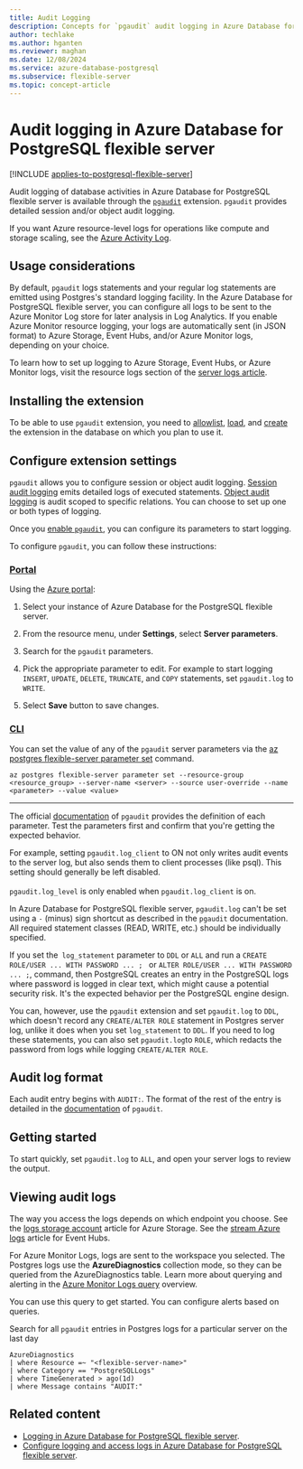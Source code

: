 ```yaml
---
title: Audit Logging
description: Concepts for `pgaudit` audit logging in Azure Database for PostgreSQL flexible server.
author: techlake
ms.author: hganten
ms.reviewer: maghan
ms.date: 12/08/2024
ms.service: azure-database-postgresql
ms.subservice: flexible-server
ms.topic: concept-article
---
```


# Audit logging in Azure Database for PostgreSQL flexible server

[!INCLUDE [applies-to-postgresql-flexible-server](~/reusable-content/ce-skilling/azure/includes/postgresql/includes/applies-to-postgresql-flexible-server.md)]

Audit logging of database activities in Azure Database for PostgreSQL flexible server is available through the [`pgaudit`](https://www.pgaudit.org/) extension. `pgaudit` provides detailed session and/or object audit logging.

If you want Azure resource-level logs for operations like compute and storage scaling, see the [Azure Activity Log](/azure/azure-monitor/essentials/platform-logs-overview).

## Usage considerations

By default, `pgaudit` logs statements and your regular log statements are emitted using Postgres's standard logging facility. In the Azure Database for PostgreSQL flexible server, you can configure all logs to be sent to the Azure Monitor Log store for later analysis in Log Analytics. If you enable Azure Monitor resource logging, your logs are automatically sent (in JSON format) to Azure Storage, Event Hubs, and/or Azure Monitor logs, depending on your choice.

To learn how to set up logging to Azure Storage, Event Hubs, or Azure Monitor logs, visit the resource logs section of the [server logs article](concepts-logging.md).

## Installing the extension

To be able to use `pgaudit` extension, you need to [allowlist](../extensions/how-to-allow-extensions.md#allow-extensions), [load](../extensions/how-to-load-libraries.md), and [create](../extensions/how-to-create-extensions.md) the extension in the database on which you plan to use it.

## Configure extension settings

`pgaudit` allows you to configure session or object audit logging. [Session audit logging](https://github.com/pgaudit/pgaudit/blob/master/README.md#session-audit-logging) emits detailed logs of executed statements. [Object audit logging](https://github.com/pgaudit/pgaudit/blob/master/README.md#object-audit-logging) is audit scoped to specific relations. You can choose to set up one or both types of logging.

Once you [enable `pgaudit`](#installing-the-extension), you can configure its parameters to start logging.

To configure `pgaudit`, you can follow these instructions:

### [Portal](#tab/portal)

Using the [Azure portal](https://portal.azure.com):

   1. Select your instance of Azure Database for the PostgreSQL flexible server.

   1. From the resource menu, under **Settings**, select **Server parameters**.

   1. Search for the `pgaudit` parameters.

   1. Pick the appropriate parameter to edit. For example to start logging `INSERT`, `UPDATE`, `DELETE`, `TRUNCATE`, and `COPY` statements, set `pgaudit.log` to `WRITE`.

   1. Select **Save** button to save changes.

### [CLI](#tab/cli)

You can set the value of any of the `pgaudit` server parameters via the [az postgres flexible-server parameter set](/cli/azure/postgres/flexible-server/parameter#az-postgres-flexible-server-parameter-set) command.

```azurecli-interactive
az postgres flexible-server parameter set --resource-group <resource_group> --server-name <server> --source user-override --name <parameter> --value <value>
```

---

The official [documentation](https://github.com/pgaudit/pgaudit/blob/master/README.md#settings) of `pgaudit` provides the definition of each parameter. Test the parameters first and confirm that you're getting the expected behavior.

For example, setting `pgaudit.log_client` to ON not only writes audit events to the server log, but also sends them to client processes (like psql). This setting should generally be left disabled. <br> <br>
`pgaudit.log_level` is only enabled when `pgaudit.log_client` is on.

In Azure Database for PostgreSQL flexible server, `pgaudit.log` can't be set using a `-` (minus) sign shortcut as described in the `pgaudit` documentation. All required statement classes (READ, WRITE, etc.) should be individually specified.

If you set the` log_statement` parameter to `DDL` or `ALL` and run a `CREATE ROLE/USER ... WITH PASSWORD ... ; ` or `ALTER ROLE/USER ... WITH PASSWORD ... ;`, command, then PostgreSQL creates an entry in the PostgreSQL logs where password is logged in clear text, which might cause a potential security risk. It's the expected behavior per the PostgreSQL engine design.

You can, however, use the `pgaudit` extension and set `pgaudit.log` to `DDL`, which doesn't record any `CREATE/ALTER ROLE` statement in Postgres server log, unlike it does when you set `log_statement` to `DDL`. If you need to log these statements, you can also set `pgaudit.log`to `ROLE`, which redacts the password from logs while logging `CREATE/ALTER ROLE`.

## Audit log format

Each audit entry begins with `AUDIT:`. The format of the rest of the entry is detailed in the [documentation](https://github.com/pgaudit/pgaudit/blob/master/README.md#format) of `pgaudit`.

## Getting started

To start quickly, set `pgaudit.log` to `ALL`, and open your server logs to review the output.

## Viewing audit logs

The way you access the logs depends on which endpoint you choose. See the [logs storage account](/azure/azure-monitor/essentials/resource-logs#send-to-azure-storage) article for Azure Storage. See the [stream Azure logs](/azure/azure-monitor/essentials/resource-logs#send-to-azure-event-hubs) article for Event Hubs.

For Azure Monitor Logs, logs are sent to the workspace you selected. The Postgres logs use the **AzureDiagnostics** collection mode, so they can be queried from the AzureDiagnostics table. Learn more about querying and alerting in the [Azure Monitor Logs query](/azure/azure-monitor/logs/log-query-overview) overview.

You can use this query to get started. You can configure alerts based on queries.

Search for all `pgaudit` entries in Postgres logs for a particular server on the last day

```kusto
AzureDiagnostics
| where Resource =~ "<flexible-server-name>"
| where Category == "PostgreSQLLogs"
| where TimeGenerated > ago(1d)
| where Message contains "AUDIT:"
```

## Related content

- [Logging in Azure Database for PostgreSQL flexible server](concepts-logging.md).
- [Configure logging and access logs in Azure Database for PostgreSQL flexible server](how-to-configure-and-access-logs.md).